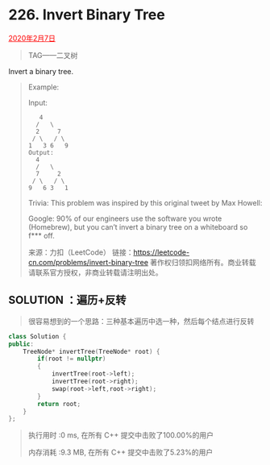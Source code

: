 # 226. Invert Binary Tree

<font color = #FF0000><u>2020年2月7日</u></font>

> TAG——二叉树

Invert a binary tree.

> Example:
>
> Input:
>
>     	 4 
>      	/   \
>       2     7
>      / \   / \
>     1   3 6   9
>     Output:
>      	4 
>      	/   \
>       7     2
>      / \   / \
>     9   6 3   1
>     
> Trivia:
> This problem was inspired by this original tweet by Max Howell:
>
> Google: 90% of our engineers use the software you wrote (Homebrew), but you can’t invert a binary tree on a whiteboard so f*** off.
>
> 来源：力扣（LeetCode）
> 链接：https://leetcode-cn.com/problems/invert-binary-tree
> 著作权归领扣网络所有。商业转载请联系官方授权，非商业转载请注明出处。

## SOLUTION ：遍历+反转

> 很容易想到的一个思路：三种基本遍历中选一种，然后每个结点进行反转

```c++
class Solution {
public:
    TreeNode* invertTree(TreeNode* root) {
        if(root != nullptr)
        {
            invertTree(root->left);
            invertTree(root->right);
            swap(root->left,root->right);
        }
        return root;
    }
};
```

> 执行用时 :0 ms, 在所有 C++ 提交中击败了100.00%的用户
>
> 内存消耗 :9.3 MB, 在所有 C++ 提交中击败了5.23%的用户
